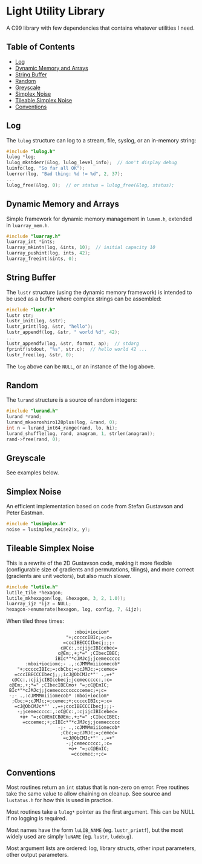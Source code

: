 
# Light Utility Library

A C99 library with few dependencies that contains whatever utilities I need.

## Table of Contents

  * [Log](#log)
  * [Dynamic Memory and Arrays](#dynamic-memory-and-arrays)
  * [String Buffer](#string-buffer)
  * [Random](#random)
  * [Greyscale](#greyscale)
  * [Simplex Noise](#simplex-noise)
  * [Tileable Simplex Noise](#tileable-simplex-noise)
  * [Conventions](#conventions)

## Log

The `lulog` structure can log to a stream, file, syslog, or an in-memory
string:

```c
#include "lulog.h"
lulog *log;
lulog_mkstderr(&log, lulog_level_info);  // don't display debug
luinfo(log, "So far all OK");
luerror(log, "Bad thing: %d != %d", 2, 37);
...
lulog_free(&log, 0);  // or status = lulog_free(&log, status);
```

## Dynamic Memory and Arrays

Simple framework for dynamic memory management in `lumem.h`, extended
in `luarray_mem.h`.

```c
#include "luarray.h"
luarray_int *ints;
luarray_mkintn(log, &ints, 10);  // initial capacity 10
luarray_pushint(log, ints, 42);
luarray_freeint(&ints, 0);
``` 

## String Buffer

The `lustr` structure (using the dynamic memory framework) is intended to 
be used as a buffer where complex strings can be assembled:

```c
#include "lustr.h"
lustr str;
lustr_init(log, &str);
lustr_print(log, &str, "hello");
lustr_appendf(log, &str, " world %d", 42);
...
lustr_appendfv(log, &str, format, ap);  // stdarg
fprintf(stdout, "%s", str.c);  // hello world 42 ...
lustr_free(log, &str, 0); 
```

The `log` above can be `NULL`, or an instance of the log above.

## Random

The `lurand` structure is a source of random integers:

```c
#include "lurand.h"
lurand *rand;
lurand_mkxoroshiro128plus(log, &rand, 0);
int n = lurand_int64_range(rand, lo, hi);
lurand_shuffle(log, rand, anagram, 1, strlen(anagram));
rand->free(rand, 0);
```

## Greyscale

See examples below.

## Simplex Noise

An efficient implementation based on code from Stefan Gustavson and
Peter Eastman.

```c
#include "lusimplex.h"
noise = lusimplex_noise2(x, y);
```

## Tileable Simplex Noise

This is a rewrite of the 2D Gustavson code, making it more flexible 
(configurable size of gradients and permutations, tilings), and more correct 
(gradients are unit vectors), but also much slower. 

```c
#include "lutile.h"
lutile_tile *hexagon;
lutile_mkhexagon(log, &hexagon, 3, 2, 1.0));
luarray_ijz *ijz = NULL;
hexagon->enumerate(hexagon, log, config, 7, &ijz);
```

When tiled three times:

```
                         :mboi+iociom*     
                      "+;cccccIBIc;=;c=    
                     =cccIBECCCIbecj;;;-   
                    c@Cc:,:cjijcIBIcebec=  
                   c@Em;,+;*=" ;CIbecIBEC; 
                  iBIc*"*cJMJcj;jcemeccccc 
       :mboi+iociomc;- .,:cJMMMmiiiomecob* 
    "+;cccccIBIc;=;cbCbc;=;cJMJc;=;cemec=  
   =cccIBECCCIbecj;;;icJ@ObCMJc*"' .,=+"   
  c@Cc:,:cjijcIBIcebecj;jcemeccccc:,:c=    
 c@Em;,+;*=" ;CIbecIBECmo+ "=;cC@EmIC;     
 BIc*"*cJMJcj;jcemecccccccccemec;+;c=      
 -;- .,:cJMMMmiiiomecob* :mboi+iociom*     
  ;Cbc;=;cJMJc;=;cemec;+;cccccIBIc;=;c=    
   =cJ@ObCMJc*"' .,=+;cccIBECCCIbecj;;;-   
    -;jcemeccccc:,:cC@Cc:,:cjijcIBIcebec=  
     +o+ "=;cC@EmICB@Em;,+;*=" ;CIbecIBEC; 
      =cccemec;+;cIBIc*"*cJMJcj;jcemeccccc 
                   -;- .,:cJMMMmiiiomecob* 
                    ;Cbc;=;cJMJc;=;cemec=  
                     =cJ@ObCMJc*"' .,=+"   
                      -;jcemeccccc:,:c=    
                       +o+ "=;cC@EmIC;     
                        =cccemec;+;c=     
```

## Conventions

Most routines return an `int` status that is non-zero on error.  Free
routines take the same value to allow chaining on cleanup.  See source
and `lustatus.h` for how this is used in practice.

Most routines take a `lulog*` pointer as the first argument.  This can
be NULL if no logging is required.

Most names have the form `luLIB_NAME` (eg. `lustr_printf`), but the most
widely used are simply `luNAME` (eg. `lustr`, `ludebug`).

Most argument lists are ordered: log, library structs, other input parameters,
other output parameters.
